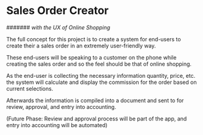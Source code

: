 # Sales Order Creator
####### *with the UX of Online Shopping*

The full concept for this project is to create a system for end-users to create their a sales order in an extremely user-friendly way.

These end-users will be speaking to a customer on the phone while creating the sales order and so the feel should be that of online shopping.

As the end-user is collecting the necessary information quantity, price, etc. the system will calculate and display the commission for the order based on current selections.

Afterwards the information is compiled into a document and sent to for review, approval, and entry into accounting.

(Future Phase: Review and approval process will be part of the app, and entry into accounting will be automated)
